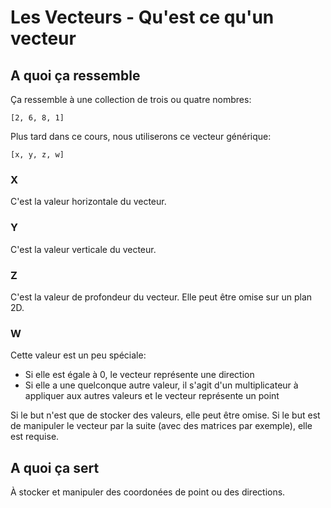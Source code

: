 # Les Vecteurs - Qu'est ce qu'un vecteur

## A quoi ça ressemble

Ça ressemble à une collection de trois ou quatre nombres:

    [2, 6, 8, 1]

Plus tard dans ce cours, nous utiliserons ce vecteur générique:

    [x, y, z, w]

### X

C'est la valeur horizontale du vecteur.

### Y

C'est la valeur verticale du vecteur.

### Z

C'est la valeur de profondeur du vecteur. Elle peut être omise sur un plan 2D.

### W

Cette valeur est un peu spéciale:
* Si elle est égale à 0, le vecteur représente une direction
* Si elle a une quelconque autre valeur, il s'agit d'un multiplicateur à appliquer aux autres
    valeurs et le vecteur représente un point

Si le but n'est que de stocker des valeurs, elle peut être omise. Si le but est de manipuler le
vecteur par la suite (avec des matrices par exemple), elle est requise.

## A quoi ça sert

À stocker et manipuler des coordonées de point ou des directions.
